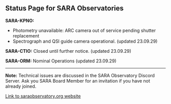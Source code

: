 ## Status Page for SARA Observatories

**SARA-KPNO:** 
- Photometry unavailable: ARC camera out of service pending shutter replacement
- Spectrograph and QSI guide camera operational. (updated 23.09.29)

**SARA-CTIO:** Closed until further notice. (updated 23.09.29)

**SARA-ORM:** Nominal Operations (updated 23.09.29)

---

**Note:** Technical issues are discussed in the SARA Observatory Discord Server.  Ask you SARA Board Member for an invitation if you have not already joined.

[Link to saraobservatory.org website](https://saraobservatory.org)
